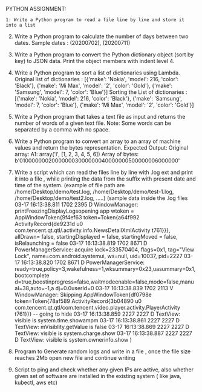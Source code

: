 PYTHON ASSIGNMENT:


    1: Write a Python program to read a file line by line and store it into a list


2. Write a Python program to calculate the number of days between two dates.        Sample dates : (20200702), (20200711) 


3. Write a Python program to convert the Python dictionary object (sort by key) to JSON data. Print the object members with indent level 4. 


4. Write a Python program to sort a list of dictionaries using Lambda.    Original list of dictionaries :        [{'make': 'Nokia', 'model': 216, 'color': 'Black'}, {'make': 'Mi Max', 'model': '2', 'color': 'Gold'}, {'make': 'Samsung', 'model': 7, 'color': 'Blue'}]    Sorting the List of dictionaries :        [{'make': 'Nokia', 'model': 216, 'color': 'Black'}, {'make': 'Samsung', 'model': 7, 'color': 'Blue'}, {'make': 'Mi Max', 'model': '2', 'color': 'Gold'}] 


5. Write a Python program that takes a text file as input and returns the number of words of a given text file. Note: Some words can be separated by a comma with no space. 


6. Write a Python program to convert an array to an array of machine values and return the bytes representation. Expected Output: 
Original array: A1: array('i', [1, 2, 3, 4, 5, 6]) Array of bytes: b'010000000200000003000000040000000500000006000000' 


7. Write a script which can read the files line by line with .log ext and print it into a file , while printing the data from the suffix with present date and time of the system.    (example of file path are /home/Desktop/demo/test.log, /home/Desktop/demo/test-1.log, /home/Desktop/demo/test2.log, .....)    (sample data inside the .log files        03-17 16:13:38.811  1702  2395 D WindowManager: printFreezingDisplayLogsopening app wtoken = AppWindowToken{9f4ef63 token=Token{a64f992 ActivityRecord{de9231d u0 com.tencent.qt.qtl/.activity.info.NewsDetailXmlActivity t761}}}, allDrawn= false, startingDisplayed =  false, startingMoved =  false, isRelaunching =  false        03-17 16:13:38.819  1702  8671 D PowerManagerService: acquire lock=233570404, flags=0x1, tag="View Lock", name=com.android.systemui, ws=null, uid=10037, pid=2227        03-17 16:13:38.820  1702  8671 D PowerManagerService: ready=true,policy=3,wakefulness=1,wksummary=0x23,uasummary=0x1,bootcomplete d=true,boostinprogress=false,waitmodeenable=false,mode=false,manual=38,auto=-1,a dj=0.0userId=0        03-17 16:13:38.839  1702  2113 V WindowManager: Skipping AppWindowToken{df0798e token=Token{78af589 ActivityRecord{3b04890 u0 com.tencent.qt.qtl/com.tencent.video.player.activity.PlayerActivity t761}}} -- going to hide        03-17 16:13:38.859  2227  2227 D TextView: visible is system.time.showampm        03-17 16:13:38.861  2227  2227 D TextView: mVisiblity.getValue is false        03-17 16:13:38.869  2227  2227 D TextView: visible is system.charge.show         03-17 16:13:38.887  2227  2227 D TextView: visible is system.ownerinfo.show    )


8. Program to Generate random logs and write in a file , once the file size reaches 2Mb open new file and continue writing 


9. Script to ping and check whether any given IPs are active, also whether given set of software are installed in the existing system ( like java, kubectl, aws etc) 
